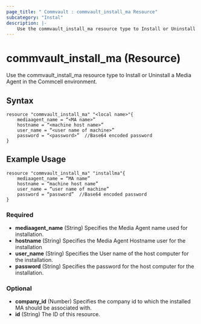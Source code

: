 ```yaml
---
page_title: " Commvault : commvault_install_ma Resource"
subcategory: "Instal"
description: |-
    Use the commvault_install_ma resource type to Install or Uninstall a Media Agent in the Commcell environment.
---
```


# commvault_install_ma (Resource)

Use the commvault_install_ma resource type to Install or Uninstall a Media Agent in the Commcell environment.

## Syntax

```
resource "commvault_install_ma" "<local name>"{
	mediaagent_name = “<MA name>”
	hostname = “<machine host name>”
	user_name = “<user name of machine>”
	password = “<password>”  //Base64 encoded password
}
```

## Example Usage

```
resource "commvault_install_ma" "installma"{
	mediaagent_name = “MA name”
	hostname = “machine host name”
	user_name = “user name of machine”
	password = “password”  //Base64 encoded password
}

```

### Required

- **mediaagent_name** (String) Specifies the Media Agent name used for installation.
- **hostname** (String) Specifies the Media Agent Hostname user for the installation
- **user_name** (String) Specifies the User name of the host computer for the installation.
- **password** (String) Specifies the password for the host computer for the installation.

### Optional

- **company_id** (Number) Specifies the company id to which the installed MA should be associated with.
- **id** (String) The ID of this resource.


